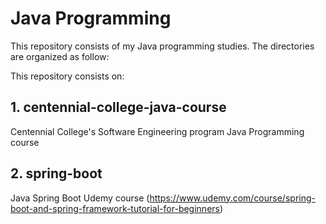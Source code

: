 # Java Programming 

This repository consists of my Java programming studies.
The directories are organized as follow:

This repository consists on:

## 1. centennial-college-java-course
Centennial College's Software Engineering program Java Programming course

## 2. spring-boot
Java Spring Boot Udemy course (https://www.udemy.com/course/spring-boot-and-spring-framework-tutorial-for-beginners)
